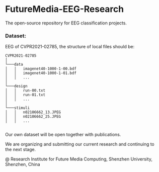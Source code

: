 # FutureMedia-EEG-Research

The open-source repository for EEG classification projects.


### Dataset:

EEG of CVPR2021-02785, the structure of local files should be:
```
CVPR2021-02785   
│
└───data
│   │   imagenet40-1000-1-00.bdf
│   │   imagenet40-1000-1-01.bdf
│   │   ...
│         
└───design
│   │   run-00.txt
│   │   run-01.txt
│   │   ...
│    
└───stimuli
│   │   n02106662_13.JPEG
│   │   n02106662_25.JPEG
│   │   ...
   
```

Our own dataset will be open together with publications.


We are organizing and submitting our current research and continuing to the next stage.


@ Research Institute for Future Media Computing, 
Shenzhen University, 
Shenzhen, China
